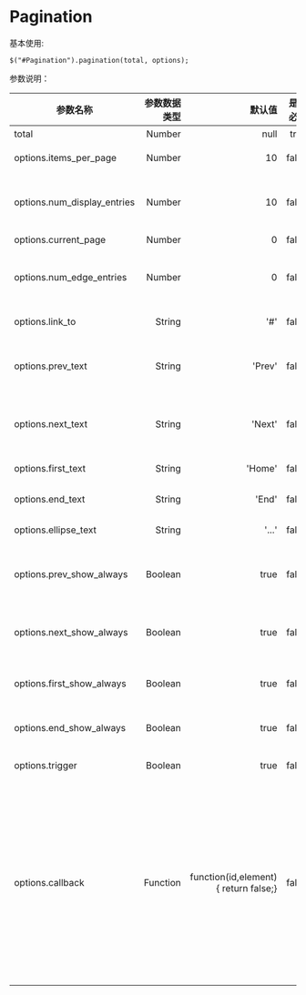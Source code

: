 Pagination
==========

基本使用:
```
$("#Pagination").pagination(total, options);
```

参数说明：

| 参数名称    | 参数数据类型   |  默认值  |  是否必填  |  描述  |
| --------   | -----:       | ----:  | ----:    | :----: |
| total     | Number |     null   | true | 数据总量 |
| options.items_per_page      |   Number   |   10  | false | 每页显示的条目数 |
| options.num_display_entries  |  Number |  10  | false | 连续分页主体部分显示的分页条目数 |
| options.current_page | Number | 0 | false | 当前页码 |
| options.num_edge_entries | Number | 0 | false | 两侧显示的首尾分页的条目数 |
| options.link_to | String | '#' | false | 分页的链接 |
| options.prev_text | String | 'Prev' | false | “前一页”分页按钮上显示的内容 |
| options.next_text | String | 'Next' | false | “下一页”分页按钮上显示的内容 |
| options.first_text | String | 'Home' | false | “首页”显示文字 |
| options.end_text | String | 'End' | false | “末页”显示文字 |
| options.ellipse_text | String | '...' | false | 省略的页码 |
| options.prev_show_always | Boolean | true | false | 是否显示“前一页”分页按钮 |
| options.next_show_always | Boolean | true | false | 是否显示"下一页"分页按钮 |
| options.first_show_always | Boolean | true | false | 是否显示“首页”分页按钮 |
| options.end_show_always | Boolean | true |  false | 是否显示"末页"分页按钮  |
| options.trigger | Boolean | true | false | 是否触发回调 |
| options.callback | Function | function(id,element){ return false;} | false | 回调方法;接受两个参数，新一页的pageId和pagination容器(一个DOM元素),如果回调函数返回false，则pagination事件停止执行 |